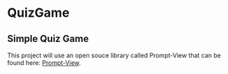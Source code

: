 # QuizGame
## Simple Quiz Game
This project will use an open souce library called Prompt-View that can be found here: [Prompt-View](https://duckduckgo.comhttps://github.com/academia-de-codigo/prompt-view).
